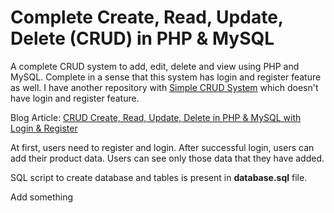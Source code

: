 Complete Create, Read, Update, Delete (CRUD) in PHP & MySQL
========

A complete CRUD system to add, edit, delete and view using PHP and MySQL. Complete in a sense that this system has login and register feature as well. I have another repository with [Simple CRUD System](https://github.com/chapagain/crud-php-simple) which doesn't have login and register feature.

Blog Article: [CRUD Create, Read, Update, Delete in PHP & MySQL with Login & Register](http://blog.chapagain.com.np/crud-create-read-update-delete-php-mysql-login-register/)

At first, users need to register and login. After successful login, users can add their product data. Users can see only those data that they have added.

SQL script to create database and tables is present in **database.sql** file.

Add something